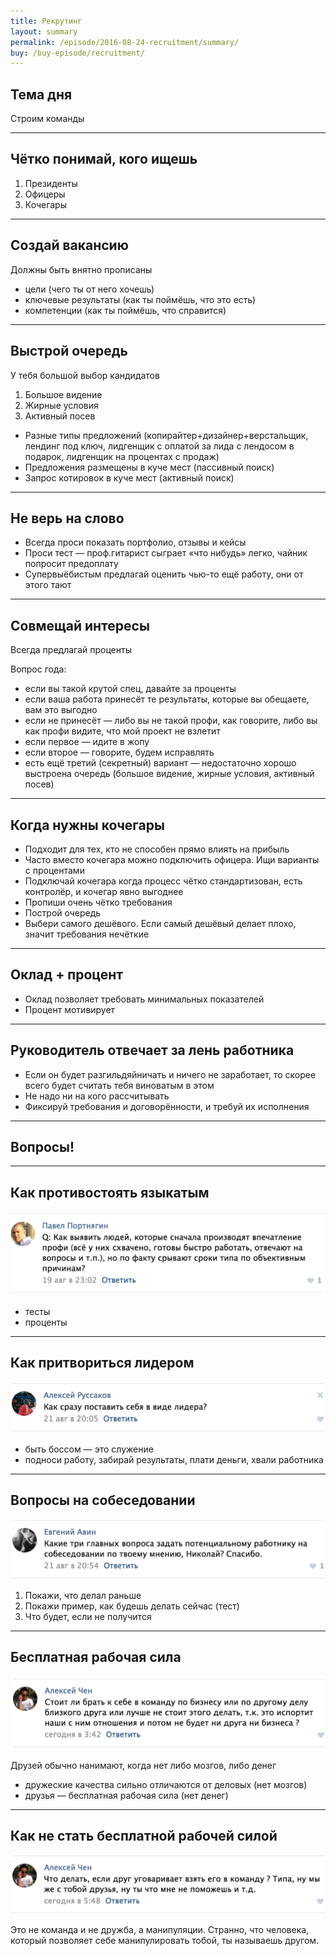 ```yaml
---
title: Рекрутинг
layout: summary
permalink: /episode/2016-08-24-recruitment/summary/
buy: /buy-episode/recruitment/
---
```



## Тема дня

Строим команды

----

## Чётко понимай, кого ищешь

1. Президенты
2. Офицеры
3. Кочегары

----

## Создай вакансию

Должны быть внятно прописаны

- цели (чего ты от него хочешь)
- ключевые результаты (как ты поймёшь, что это есть)
- компетенции (как ты поймёшь, что справится)

----

## Выстрой очередь

У тебя большой выбор кандидатов

1. Большое видение
2. Жирные условия
3. Активный посев

- Разные типы предложений (копирайтер+дизайнер+верстальщик, лендинг под ключ, лидгенщик с оплатой за лида с лендосом в подарок, лидгенщик на процентах с продаж)
- Предложения размещены в куче мест (пассивный поиск)
- Запрос котировок в куче мест (активный поиск)

----

## Не верь на слово

- Всегда проси показать портфолио, отзывы и кейсы
- Проси тест — проф.гитарист сыграет «что нибудь» легко, чайник попросит предоплату
- Супервыёбистым предлагай оценить чью-то ещё работу, они от этого тают

----

## Совмещай интересы

Всегда предлагай проценты

Вопрос года:

- если вы такой крутой спец, давайте за проценты
- если ваша работа принесёт те результаты, которые вы обещаете, вам это выгодно
- если не принесёт — либо вы не такой профи, как говорите, либо вы как профи видите, что мой проект не взлетит
- если первое — идите в жопу
- если второе — говорите, будем исправлять
- есть ещё третий (секретный) вариант — недостаточно хорошо выстроена очередь (большое видение, жирные условия, активный посев)

----

## Когда нужны кочегары

- Подходит для тех, кто не способен прямо влиять на прибыль
- Часто вместо кочегара можно подключить офицера. Ищи варианты с процентами
- Подключай кочегара когда процесс чётко стандартизован, есть контролёр, и кочегар явно выгоднее
- Пропиши очень чётко требования
- Построй очередь
- Выбери самого дешёвого. Если самый дешёвый делает плохо, значит требования нечёткие

----

## Оклад + процент

- Оклад позволяет требовать минимальных показателей
- Процент мотивирует

----

## Руководитель отвечает за лень работника

- Если он будет разгильдяйничать и ничего не заработает, то скорее всего будет считать тебя виноватым в этом
- Не надо ни на кого рассчитывать
- Фиксируй требования и договорённости, и требуй их исполнения

----

## Вопросы!

----

## Как противостоять языкатым

![](/images/episode/2016-08-24-recruitment/1.png)

- тесты
- проценты

----

## Как притвориться лидером

![](/images/episode/2016-08-24-recruitment/2.png)

- быть боссом — это служение
- подноси работу, забирай результаты, плати деньги, хвали работника

----

## Вопросы на собеседовании

![](/images/episode/2016-08-24-recruitment/3.png)

1. Покажи, что делал раньше
2. Покажи пример, как будешь делать сейчас (тест)
3. Что будет, если не получится

----

## Бесплатная рабочая сила

![](/images/episode/2016-08-24-recruitment/4.png)

Друзей обычно нанимают, когда нет либо мозгов, либо денег

- дружеские качества сильно отличаются от деловых (нет мозгов)
- друзья — бесплатная рабочая сила (нет денег)

----

## Как не стать бесплатной рабочей силой

![](/images/episode/2016-08-24-recruitment/5.png)

Это не команда и не дружба, а манипуляции. Странно, что человека, который позволяет себе манипулировать тобой, ты называешь другом.
